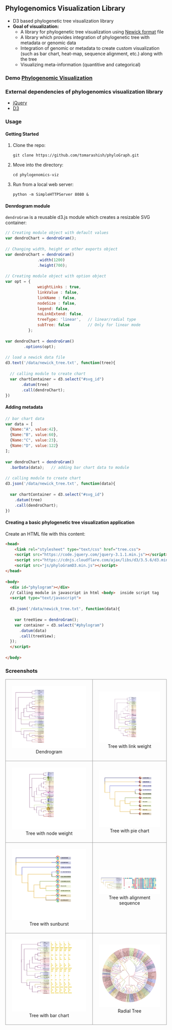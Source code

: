## Phylogenomics Visualization Library

* D3 based phylogenetic tree visualization library
* **Goal of visualization:**  
  * A library for phylogenetic tree visualization using [Newick format](https://en.wikipedia.org/wiki/Newick_format) file
  * A library which provides integration of phylogenetic tree with metadata or genomic data
  * Integration of genomic or metadata to create custom visualization (such as bar chart, heat-map, sequence alignment, etc.) along with the tree
  * Visualizing meta-information (quantitive and categorical)

### Demo [Phylogenomic Visualization](https://tomarashish.github.io/phyloGraph)

### External dependencies of phylogenomics visualization library

* [jQuery](https://jquery.com/)
* [D3](https://d3js.org/)


### Usage

#### Getting Started

1. Clone the repo:

    ```
    git clone https://github.com/tomarashish/phyloGraph.git
    ```

2. Move into the directory:

    ```
    cd phylogenomics-viz
    ```

3. Run from a local web server:

    ```
    python -m SimpleHTTPServer 8080 &
    ```

#### Denrdogram module

`dendroGram` is a reusable d3.js module which creates a resizable SVG container:

```javascript
// Creating module object with default values
var dendroChart = dendroGram();

// Changing width, height or other exports object
var dendroChart = dendroGram()
              .width(1200)
              .height(700);

// Creating module object with option object
var opt = {
              weightLinks : true,
              linkValue : false,
              linkName : false,
              nodeSize : false,
              legend: false,
              noLinkExtend: false,
              treeType: 'linear',	// linear/radial type
              subTree: false		// Only for linear mode
          };

var dendroChart = dendroGram()
        .options(opt);

// load a newick data file
d3.text('/data/newick_tree.txt', function(tree){

  // calling module to create chart
  var chartContainer = d3.select("#svg_id")
       .datum(tree)
       .call(dendroChart);
})
```

#### Adding metadata

```javascript
// bar chart data
var data = [
  {Name:"A", value:42},
  {Name:"B", value:60},
  {Name:"C", value:23},
  {Name:"D", value:122}
];

var dendroChart = dendroGram()
  .barData(data);	// adding bar chart data to module

// calling module to create chart
d3.json('/data/newick_tree.txt', function(data){

  var chartContainer = d3.select("#svg_id")
  	.datum(tree)
    .call(dendroChart);
})
```

#### Creating a basic phylogenetic tree visualization application

Create an HTML file with this content:

```html
<head>
    <link rel="stylesheet" type="text/css" href="tree.css">
    <script src="https://code.jquery.com/jquery-3.1.1.min.js"></script>
    <script src="https://cdnjs.cloudflare.com/ajax/libs/d3/3.5.6/d3.min.js"></script>
    <script src="js/phyloGramD3.min.js"></script>
</head>

<body>
  <div id="phylogram"></div>
  // Calling module in javascript in html <body>  inside script tag
  <script type="text/javascript">

  d3.json('/data/newick_tree.txt', function(data){

    var treeView = dendroGram();
    var container = d3.select("#phylogram")
      .datum(data)
      .call(treeView);
  });
  </script>

</body>
```


### Screenshots

<table style="border-spacing: 0px">
  <tr>
    <td style="text-align:center;padding: 20px;border: 1px solid #999;"><a><img src="image/Dendogram.png"/><br/>Dendrogram</a></td>
    <td style="text-align:center;padding: 20px;border: 1px solid #999;"><a><img src="image/link.png"/><br/>Tree with link weight</a></td>
  </tr>
  <tr>
    <td style="text-align:center;padding: 20px;border: 1px solid #999;"><a><img src="image/node.png"/><br/>Tree with node weight</a></td>
    <td style="text-align:center;padding: 20px;border: 1px solid #999;"><a><img src="image/pie.png"/><br/>Tree with pie chart </a></td>
  </tr>
  <tr>
    <td style="text-align:center;padding: 20px;border: 1px solid #999;"><a><img src="image/sun.png"/><br/>Tree with sunburst</a></td>
    <td style="text-align:center;padding: 20px;border: 1px solid #999;"><a><img src="image/seq.png"/><br/>Tree with alignment sequence</a></td>
  </tr>
  <tr>
    <td style="text-align:center;padding: 20px;border: 1px solid #999;"><a><img src="image/bar.png"/><br/>Tree with bar chart</a></td>
     <td style="text-align:center;padding: 20px;border: 1px solid #999;"><a><img src="image/radial.png"/><br/>Radial Tree</a></td>
  </tr>
</table>
